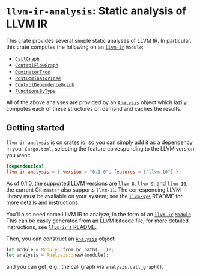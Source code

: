 # `llvm-ir-analysis`: Static analysis of LLVM IR

This crate provides several simple static analyses of LLVM IR.
In particular, this crate computes the following on an [`llvm-ir`] `Module`:

- [`CallGraph`](https://docs.rs/llvm-ir-analysis/0.1.0/llvm_ir_analysis/struct.CallGraph.html)
- [`ControlFlowGraph`](https://docs.rs/llvm-ir-analysis/0.1.0/llvm_ir_analysis/struct.ControlFlowGraph.html)
- [`DominatorTree`](https://docs.rs/llvm-ir-analysis/0.1.0/llvm_ir_analysis/struct.DominatorTree.html)
- [`PostDominatorTree`](https://docs.rs/llvm-ir-analysis/0.1.0/llvm_ir_analysis/struct.PostDominatorTree.html)
- [`ControlDependenceGraph`](https://docs.rs/llvm-ir-analysis/0.1.0/llvm_ir_analysis/struct.ControlDependenceGraph.html)
- [`FunctionsByType`](https://docs.rs/llvm-ir-analysis/0.1.0/llvm_ir_analysis/struct.FunctionsByType.html)

All of the above analyses are provided by an [`Analysis`] object which lazily
computes each of these structures on demand and caches the results.

## Getting started

`llvm-ir-analysis` is on [crates.io](https://crates.io/crates/llvm-ir-analysis),
so you can simply add it as a dependency in your `Cargo.toml`, selecting the
feature corresponding to the LLVM version you want:
```toml
[dependencies]
llvm-ir-analysis = { version = "0.1.0", features = ["llvm-10"] }
```
As of 0.1.0, the supported LLVM versions are `llvm-8`, `llvm-9`, and
`llvm-10`; the current Git `master` also supports `llvm-11`.
The corresponding LLVM library must be available on your system; see the
[`llvm-sys`] README for more details and instructions.

You'll also need some LLVM IR to analyze, in the form of an [`llvm-ir`] [`Module`].
This can be easily generated from an LLVM bitcode file; for more detailed
instructions, see [`llvm-ir`'s README](https://crates.io/crates/llvm-ir).

Then, you can construct an [`Analysis`] object:
```rust
let module = Module::from_bc_path(...)?;
let analysis = Analysis::new(&module);
```
and you can get, e.g., the call graph via `analysis.call_graph()`.

[`llvm-ir`]: https://crates.io/crates/llvm-ir
[`llvm-sys`]: https://crates.io/crates/llvm-sys
[`Module`]: https://docs.rs/llvm-ir/0.7.3/llvm_ir/module/struct.Module.html
[`Analysis`]: https://docs.rs/llvm-ir-analysis/0.1.0/llvm_ir_analysis/struct.Analysis.html
